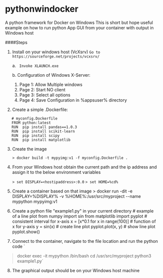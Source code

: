# pythonwindocker
A python framework for Docker on Windows
This is short but hope useful example on how to run python App GUI from your container with output in Windows host

####Steps
1. Install on your windows host (VcXsrv)
   ```Go to https://sourceforge.net/projects/vcxsrv/```

   a. ``` Invoke XLAUNCH.exe```

   b. Configuration of Windows X-Server:
      1. Page 1: Allow Multiple windows
      2. Page 2: Start NO client
      3. Page 3: Select all options
      4. Page 4: Save Configuration in %appsuser% directory

2. Create a simple .Dockerfile:
```
   # myconfig.Dockerfile
   FROM python:latest
   RUN  pip install pandas==1.0.3
   RUN  pip install scikit-learn
   RUN  pip install scipy
   RUN  pip install matplotlib
```

3. Create the image
   
   `> docker build -t mypyimg:v1 -f myconfig.Dockerfile . ` 

4. From your Windows host obtain the current path and the ip address and assign it to the below environment variables
   
   `> set DISPLAY=<hostipaddress>:0.0`
   `> set HOME=%cd%`
  
5. Create a container based on that image
         > docker run -dit -e DISPLAY=%DISPLAY% -v %HOME%:/usr/src/myproject --name mypython mypyimg:v1

6. Create a python file "example1.py" in your current directory
         # example of a line plot
         from numpy import sin
         from matplotlib import pyplot
         # consistent interval for x-axis
         x = [x*0.1 for x in range(100)]
         # function of x for y-axis
         y = sin(x)
         # create line plot
         pyplot.plot(x, y)
         # show line plot
         pyplot.show()

7. Connect to the container, navigate to the file location and run the python code
`
> docker exec -it mypython /bin/bash
> cd /usr/src/myproject
> python3 example1.py`

8. The graphical output should be on your Windows host machine

